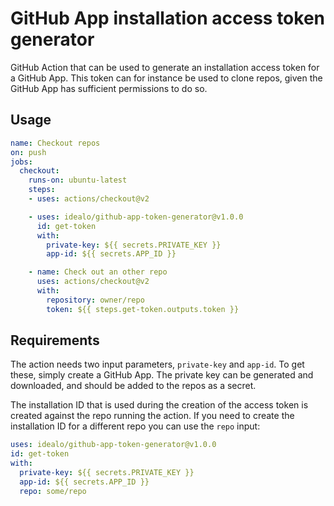 # GitHub App installation access token generator

GitHub Action that can be used to generate an installation access token for a GitHub App. This token can for instance be used to clone repos, given the GitHub App has sufficient permissions to do so.

## Usage

```yaml
name: Checkout repos
on: push
jobs:
  checkout:
    runs-on: ubuntu-latest
    steps:
    - uses: actions/checkout@v2

    - uses: idealo/github-app-token-generator@v1.0.0
      id: get-token
      with:
        private-key: ${{ secrets.PRIVATE_KEY }}
        app-id: ${{ secrets.APP_ID }}

    - name: Check out an other repo
      uses: actions/checkout@v2
      with:
        repository: owner/repo
        token: ${{ steps.get-token.outputs.token }}
```

## Requirements

The action needs two input parameters, `private-key` and `app-id`. To get these, simply create a GitHub App. The private key can be generated and downloaded, and should be added to the repos as a secret.

The installation ID that is used during the creation of the access token is created against the repo running the action. If you need to create the installation ID for a different repo you can use the `repo` input:

```yaml
uses: idealo/github-app-token-generator@v1.0.0
id: get-token
with:
  private-key: ${{ secrets.PRIVATE_KEY }}
  app-id: ${{ secrets.APP_ID }}
  repo: some/repo
```
